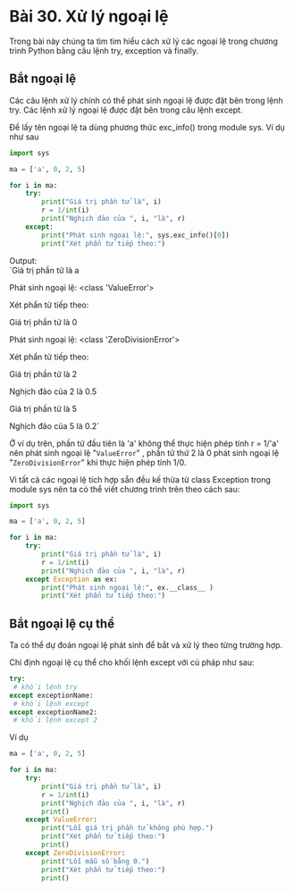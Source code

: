 # Bài 30. Xử lý ngoại lệ

Trong bài này chúng ta tìm tìm hiểu cách xử lý các ngoại lệ trong chương trình Python bằng câu lệnh try, exception và finally.

## Bắt ngoại lệ

Các câu lệnh xử lý chính có thể phát sinh ngoại lệ được đặt bên trong lệnh try. Các lệnh xử lý ngoại lệ được đặt bên trong câu lệnh except.

Để lấy tên ngoại lệ ta dùng phương thức exc\_info\(\) trong module sys. Ví dụ như sau

```python
import sys

ma = ['a', 0, 2, 5]

for i in ma:
    try:
        print("Giá trị phần tử là", i)
        r = 1/int(i)
        print("Nghịch đảo của ", i, "là", r)
    except:
        print("Phát sinh ngoại lệ:", sys.exc_info()[0])
        print("Xét phẩn tử tiếp theo:")
```

Output:  
`Giá trị phần tử là a  
Phát sinh ngoại lệ: <class 'ValueError'>  
Xét phẩn tử tiếp theo:  
Giá trị phần tử là 0  
Phát sinh ngoại lệ: <class 'ZeroDivisionError'>  
Xét phẩn tử tiếp theo:  
Giá trị phần tử là 2  
Nghịch đảo của  2 là 0.5  
Giá trị phần tử là 5  
Nghịch đảo của  5 là 0.2`

Ở ví dụ trên, phần tử đầu tiên là 'a' không thể thực hiện phép tính r = 1/'a' nên phát sinh ngoại lệ "`ValueError`" , phần tử thứ 2 là 0 phát sinh ngoại lệ "`ZeroDivisionError`" khi thực hiện phép tính 1/0.

Vì tất cả các ngoại lệ tích hợp sẵn đều kế thừa từ class Exception trong module sys nên ta có thể viết chương trình trên theo cách sau:

```python
import sys

ma = ['a', 0, 2, 5]

for i in ma:
    try:
        print("Giá trị phần tử là", i)
        r = 1/int(i)
        print("Nghịch đảo của ", i, "là", r)
    except Exception as ex:
        print("Phát sinh ngoại lệ:", ex.__class__ )
        print("Xét phẩn tử tiếp theo:")
```

## Bắt ngoại lệ cụ thể

Ta có thể dự đoán ngoại lệ phát sinh để bắt và xử lý theo từng trường hợp. 

Chỉ định ngoại lệ cụ thể cho khối lệnh except với cú pháp như sau:

```python
try:
 # khối lệnh try
except exceptionName:
 # khối lệnh except
except exceptionName2:
 # khối lệnh except 2
```

Ví dụ 

```python
ma = ['a', 0, 2, 5]

for i in ma:
    try:
        print("Giá trị phần tử là", i)
        r = 1/int(i)
        print("Nghịch đảo của ", i, "là", r)
        print()
    except ValueError:
        print("Lỗi giá trị phần tử không phù hợp.")
        print("Xét phẩn tử tiếp theo:")
        print()
    except ZeroDivisionError:
        print("Lỗi mẫu số bằng 0.")
        print("Xét phẩn tử tiếp theo:")
        print()
```



